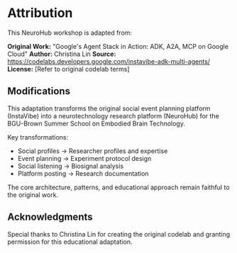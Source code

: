 # Attribution

This NeuroHub workshop is adapted from:

**Original Work:** "Google's Agent Stack in Action: ADK, A2A, MCP on Google Cloud"
**Author:** Christina Lin
**Source:** https://codelabs.developers.google.com/instavibe-adk-multi-agents/
**License:** [Refer to original codelab terms]

## Modifications

This adaptation transforms the original social event planning platform (InstaVibe) into a neurotechnology research platform (NeuroHub) for the BGU-Brown Summer School on Embodied Brain Technology.

Key transformations:
- Social profiles → Researcher profiles and expertise
- Event planning → Experiment protocol design
- Social listening → Biosignal analysis
- Platform posting → Research documentation

The core architecture, patterns, and educational approach remain faithful to the original work.

## Acknowledgments

Special thanks to Christina Lin for creating the original codelab and granting permission for this educational adaptation.
